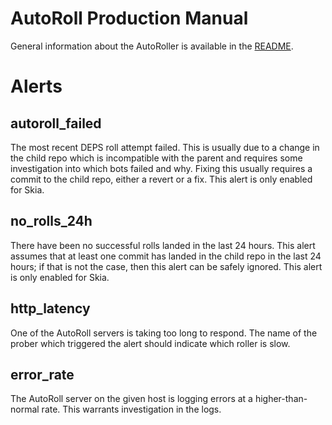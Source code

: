 AutoRoll Production Manual
==========================

General information about the AutoRoller is available in the
[README](./README.md).


Alerts
======

autoroll_failed
---------------

The most recent DEPS roll attempt failed. This is usually due to a change in the
child repo which is incompatible with the parent and requires some investigation
into which bots failed and why. Fixing this usually requires a commit to the
child repo, either a revert or a fix. This alert is only enabled for Skia.


no_rolls_24h
------------

There have been no successful rolls landed in the last 24 hours. This alert
assumes that at least one commit has landed in the child repo in the last 24
hours; if that is not the case, then this alert can be safely ignored. This
alert is only enabled for Skia.


http_latency
------------

One of the AutoRoll servers is taking too long to respond. The name of the
prober which triggered the alert should indicate which roller is slow.


error_rate
----------

The AutoRoll server on the given host is logging errors at a higher-than-normal
rate. This warrants investigation in the logs.

